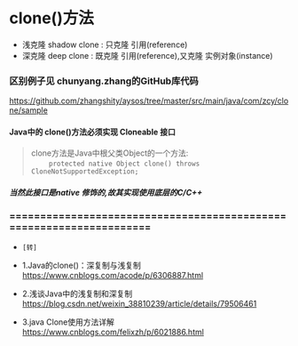 # clone()方法

* 浅克隆 shadow clone  : 只克隆 引用(reference)
* 深克隆 deep clone    : 既克隆 引用(reference),又克隆 实例对象(instance)

### 区别例子见 chunyang.zhang的GitHub库代码
https://github.com/zhangshity/aysos/tree/master/src/main/java/com/zcy/clone/sample

#### Java中的 clone()方法必须实现 Cloneable 接口
> clone方法是Java中根父类Object的一个方法:  
> &nbsp;&nbsp;&nbsp;&nbsp;&nbsp;&nbsp;&nbsp;&nbsp;`protected native Object clone() throws CloneNotSupportedException;`  
  
##### 当然此接口是native 修饰的,故其实现使用底层的C/C++

### ====================================================================
* `[转]`
* 1.Java的clone()：深复制与浅复制
https://www.cnblogs.com/acode/p/6306887.html

* 2.浅谈Java中的浅复制和深复制
https://blog.csdn.net/weixin_38810239/article/details/79506461

* 3.java Clone使用方法详解
https://www.cnblogs.com/felixzh/p/6021886.html
